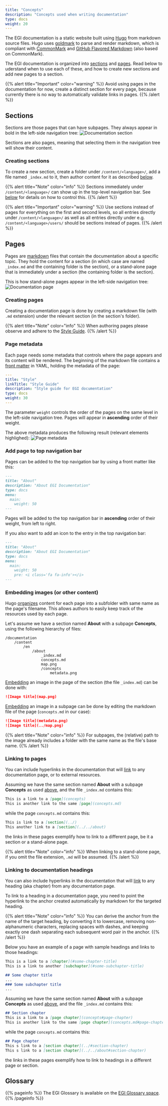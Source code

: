 ```yaml
---
title: "Concepts"
description: "Concepts used when writing documentation"
type: docs
weight: 20
---
```


The EGI documentation is a static website built using
[Hugo](https://gohugo.io/getting-started/configuration-markup/)
from markdown source files. Hugo uses
[goldmark](https://github.com/yuin/goldmark/) to parse and render markdown,
which is compliant with [CommonMark](https://spec.commonmark.org/0.29/) and
[GitHub Flavored Markdown](https://github.github.com/gfm/) (also based
on CommonMark).

The EGI documentation is organized into [sections](#sections) and
[pages](#pages). Read below to uderstand when to use each of these,
and how to create new sections and add new pages to a section.

{{% alert title="Important" color="warning" %}} Avoid using pages in the
documentation for now, create a distinct section for every page, because 
currently there is no way to automatically validate links in pages.
{{% /alert %}}

## Sections

Sections are those pages that can have subpages. They always appear in
bold in the left-side navigation tree: ![Documentation section](section.png)

Sections are also pages, meaning that selecting them in the
navigation tree will show their content.

### Creating sections

To create a new section, create a folder under `/content/<language>/`,
add a file named `_index.md` to it, then author content for it as described
[below](#creating-pages).

{{% alert title="Note" color="info" %}} Sections immediately
under `/content/<language>/` can show up in the top-level navigation bar.
See [below](#add-page-to-top-navigation-bar) for details on how to control this.
{{% /alert %}}

{{% alert title="Important" color="warning" %}} Use sections instead of pages
for everything on the first and second levels, so all entries directly under
`/content/<language>/` as well as all entries directly under e.g.
`/content/<language>/users/` should be sections instead of pages.
{{% /alert %}}

## Pages

Pages are [markdown](https://spec.commonmark.org/0.29/) files that contain the
documentation about a specific topic. They hold the content for a section
(in which case are named `_index.md` and the containing folder is the section),
or a stand-alone page that is immediately under a section (the containing
folder is the section).

This is how stand-alone pages appear in the left-side navigation tree:
![Documentation page](page.png)

### Creating pages

Creating a documentation page is done by creating a markdown file (with
`.md` extension) under the relevant section (in the section's folder).

{{% alert title="Note" color="info" %}} When authoring pages please observe
and adhere to the [Style Guide](../contributing/style).
{{% /alert %}}

### Page metadata

Each page needs some metadata that controls where the page appears and its
content will be rendered. The beginning of the markdown file contains a
[front matter](https://gohugo.io/content-management/front-matter/) in YAML,
holding the metadata of the page:

```yaml
---
title: "Style"
linkTitle: "Style Guide"
description: "Style guide for EGI documentation"
type: docs
weight: 30
---
```

The parameter `weight` controls the order of the pages on the same level in
the left-side navigation tree. Pages will appear in **ascending** order of their
weight.

The above metadata produces the following result (relevant elements highlighed):
![Page metadata](metadata.png)

### Add page to top navigation bar

Pages can be added to the top navigation bar by using a front matter like this:

```markdown
---
title: "About"
description: "About EGI Documentation"
type: docs
menu:
  main:
    weight: 50
---
```

Pages will be added to the top navigation bar in **ascending** order of
their weight, from left to right.

If you also want to add an icon to the entry in the top navigation bar:

```markdown
---
title: "About"
description: "About EGI Documentation"
type: docs
menu:
  main:
    weight: 50
    pre: <i class='fa fa-info'></i>
---
```

### Embedding images (or other content)

Hugo [organizes](https://gohugo.io/content-management/organization/) content
for each page into a subfolder with same name as the page's filename.
This allows authors to easily keep track of the resources used by each page.

Let's assume we have a section named **About** with a subpage **Concepts**, using
the following hierarchy of files:

```shell
/documentation
    /content
        /en
            /about
                _index.md
                concepts.md
                map.png
                /concepts
                    metadata.png
```

[Embedding](https://spec.commonmark.org/0.29/#images) an image in the page of
the section (the file `_index.md`) can be done with:

```markdown
![Image title](map.png)
```

[Embedding](https://spec.commonmark.org/0.29/#images) an image in a subpage can
be done by editing the markdown file of the page (`concepts.md` in our case):

```markdown
![Image title](metadata.png)
![Image title](../map.png)
```

{{% alert title="Note" color="info" %}} For subpages, the (relative) path to
the image already includes a folder with the same name as the file's base name.
{{% /alert %}}

### Linking to pages

You can include hyperlinks in the documentation that will
[link](https://spec.commonmark.org/0.29/#links) to any documentation page,
or to external resources.

Assuming we have the same section named **About** with a subpage **Concepts**
as used [above](#embedding-images-or-other-content), and the file `_index.md`
contains this:

```markdown
This is a link to a [page](concepts)
This is another link to the same [page](concepts.md)
```

while the page `concepts.md` contains this:

```markdown
This is link to a [section](../)
This another link to a [section](../../about)
```

the links in these pages exemplify how to link to a different page,
be it a section or a stand-alone page.

{{% alert title="Note" color="info" %}} When linking to a stand-alone page,
if you omit the file extension, `.md` will be assumed.
{{% /alert %}}

### Linking to documentation headings

You can also include hyperlinks in the documentation that will
[link](https://spec.commonmark.org/0.29/#links) to any heading (aka chapter)
from any documentation page.

To link to a heading in a documentation page, you need to point the hyperlink
to the anchor created automatically by markdown for the targeted heading.

{{% alert title="Note" color="info" %}} You can derive the anchor from the
name of the target heading, by converting it to lowercase, removing
non-alphanumeric characters, replacing spaces with dashes, and keeping
exactly one dash separating each subsequent word pair in the anchor.
{{% /alert %}}

Below you have an example of a page with sample headings and links to
those headings:

```markdown
This is a link to a [chapter](#some-chapter-title)
This is a link to another [subchapter](#some-subchapter-title)

## Some chapter title
...
### Some subchapter title
...
```

Assuming we have the same section named **About** with a subpage **Concepts**
as used [above](#embedding-images-or-other-content), and the file `_index.md`
contains this:

```markdown
## Section chapter
This is a link to a [page chapter](concepts#page-chapter)
This is another link to the same [page chapter](concepts.md#page-chapter)
```

while the page `concepts.md` contains this:

```markdown
## Page chapter
This s link to a [section chapter](../#section-chapter)
This s link to a [section chapter](../../about#section-chapter)
```

the links in these pages exemplify how to link to headings in a
different page or section.

## Glossary

{{% pageinfo %}} The EGI Glossary is available on the
[EGI Glossary space](http://go.egi.eu/glossary).
{{% /pageinfo %}}
